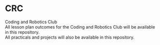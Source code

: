 # CRC
Coding and Robotics Club<br/>
All lesson plan outcomes for the Coding and Robotics Club will be available in this repository.<br/>
All practicals and projects will also be available in this repository.<br/>
